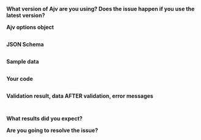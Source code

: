 <!--
Frequently Asked Questions: https://github.com/epoberezkin/ajv/blob/master/FAQ.md
Please provide all info and reduce your schema and data to the smallest possible size.

This template is for bug or error reports. For other issues please use:
- a new feature/improvement: http://epoberezkin.github.io/ajv/contribute.html#changes
- browser/compatibility issues: http://epoberezkin.github.io/ajv/contribute.html#compatibility
- JSON-Schema standard: http://epoberezkin.github.io/ajv/contribute.html#json-schema
- Ajv usage questions: https://gitter.im/ajv-validator/ajv
-->

**What version of Ajv are you using? Does the issue happen if you use the latest version?**



**Ajv options object**

<!-- See https://github.com/epoberezkin/ajv#options -->

```javascript


```


**JSON Schema**

<!-- Please make it as small as possible to reproduce the issue -->

```json


```


**Sample data**

<!-- Please make it as small as posssible to reproduce the issue -->

```json


```


**Your code**

<!--
Please:
- make it as small as posssible to reproduce the issue
- use one of the usage patterns from https://github.com/epoberezkin/ajv#getting-started
- use `options`, `schema` and `data` as variables, do not repeat their values here
- post a working code sample in RunKit notebook cloned from https://runkit.com/esp/ajv-issue and include the link here.

It would make understanding your problem easier and the issue more useful to others.
Thank you!
-->

```javascript


```


**Validation result, data AFTER validation, error messages**

```


```

**What results did you expect?**


**Are you going to resolve the issue?**
